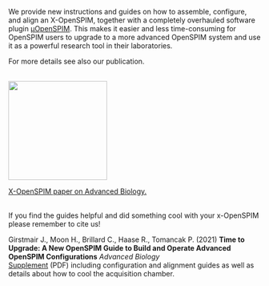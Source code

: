 ---
---
We provide new instructions and guides on how to assemble, configure, and align an X-OpenSPIM, together with a completely overhauled software plugin [μOpenSPIM](https://openspim.org/micro-openspim). This makes it easier and less time-consuming for OpenSPIM users to upgrade to a more advanced OpenSPIM system and use it as a powerful research tool in their laboratories.

For more details see also our publication.

</br><a href="https://onlinelibrary.wiley.com/doi/10.1002/adbi.202101182" align="center" target="_blank" title="Time to Upgrade: A New OpenSPIM Guide to Build and Operate Advanced OpenSPIM Configurations
"><img src="https://openspim.org/images/ToC_figure.png" align="center" width="197"><figcaption>X-OpenSPIM paper on Advanced Biology.</figcaption></a></br>

If you find the guides helpful and did something cool with your x-OpenSPIM please remember to cite us!

Girstmair J., Moon H., Brillard C., Haase R., Tomancak P. (2021) **Time to Upgrade: A New OpenSPIM Guide to Build and Operate Advanced OpenSPIM Configurations** *Advanced Biology* </br>[Supplement](https://onlinelibrary.wiley.com/action/downloadSupplement?doi=10.1002%2Fadbi.202101182&file=adbi202101182-sup-0001-SuppMat.pdf) (PDF) including configuration and alignment guides as well as details about how to cool the acquisition chamber.
